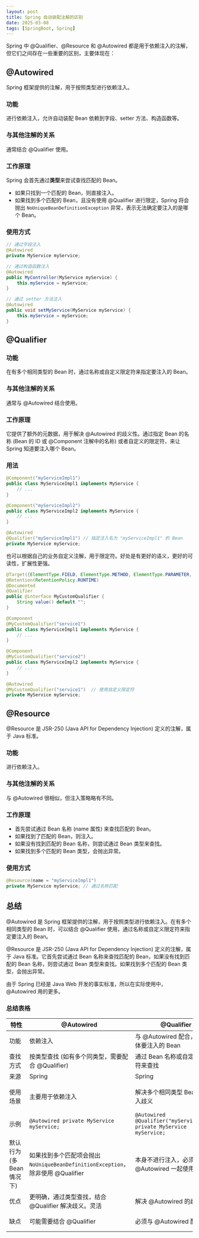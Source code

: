 ```yaml
---
layout: post
title: Spring 自动装配注解的区别
date: 2025-03-08
tags: [SpringBoot, Spring]
---
```


Spring 中 @Qualifier、@Resource 和 @Autowired 都是用于依赖注入的注解，但它们之间存在一些重要的区别，主要体现在：

## @Autowired

Spring 框架提供的注解，用于按照类型进行依赖注入。

### 功能

进行依赖注入，允许自动装配 Bean 依赖到字段、setter 方法、构造函数等。

### 与其他注解的关系

通常结合 @Qualifier 使用。

### 工作原理

Spring 会首先通过**类型**来尝试查找匹配的 Bean。

- 如果只找到一个匹配的 Bean，则直接注入。
- 如果找到多个匹配的 Bean，且没有使用 @Qualifier 进行限定，Spring 将会抛出 `NoUniqueBeanDefinitionException` 异常，表示无法确定要注入的是哪个 Bean。

### 使用方式

```java
// 通过字段注入
@Autowired
private MyService myService; 

// 通过构造函数注入
@Autowired
public MyController(MyService myService) { 
    this.myService = myService;
}

// 通过 setter 方法注入
@Autowired
public void setMyService(MyService myService) {
    this.myService = myService;
}
```

## @Qualifier

### 功能

在有多个相同类型的 Bean 时，通过名称或自定义限定符来指定要注入的 Bean。

### 与其他注解的关系

通常与 @Autowired 结合使用。

### 工作原理

它提供了额外的元数据，用于解决 @Autowired 的歧义性。通过指定 Bean 的名称 (Bean 的 ID 或 @Component 注解中的名称) 或者自定义的限定符，来让 Spring 知道要注入哪个 Bean。

### 用法

```java
@Component("myServiceImpl1")
public class MyServiceImpl1 implements MyService {
    // ...
}

@Component("myServiceImpl2")
public class MyServiceImpl2 implements MyService {
    // ...
}

@Autowired
@Qualifier("myServiceImpl1") // 指定注入名为 "myServiceImpl1" 的 Bean
private MyService myService;
```

也可以根据自己的业务自定义注解，用于限定符。好处是有更好的语义，更好的可读性，扩展性更强。

```java
@Target({ElementType.FIELD, ElementType.METHOD, ElementType.PARAMETER, ElementType.TYPE, ElementType.ANNOTATION_TYPE})
@Retention(RetentionPolicy.RUNTIME)
@Documented
@Qualifier
public @interface MyCustomQualifier {
    String value() default "";  
}

@Component
@MyCustomQualifier("service1")
public class MyServiceImpl1 implements MyService {
    // ...
}

@Component
@MyCustomQualifier("service2")
public class MyServiceImpl2 implements MyService {
    // ...
}

@Autowired
@MyCustomQualifier("service1")  // 使用自定义限定符
private MyService myService;
```

## @Resource

@Resource 是 JSR-250 (Java API for Dependency Injection) 定义的注解，属于 Java 标准。

### 功能

进行依赖注入。

### 与其他注解的关系

与 @Autowired 很相似，但注入策略略有不同。

### 工作原理

- 首先尝试通过 Bean 名称 (name 属性) 来查找匹配的 Bean。
- 如果找到了匹配的 Bean，则注入。
- 如果没有找到匹配的 Bean 名称，则尝试通过 Bean 类型来查找。
- 如果找到多个匹配的 Bean 类型，会抛出异常。

### 使用方式

```java
@Resource(name = "myServiceImpl1")
private MyService myService; // 通过名称匹配
```

## 总结

@Autowired 是 Spring 框架提供的注解，用于按照类型进行依赖注入。在有多个相同类型的 Bean 时，可以结合 @Qualifier 使用，通过名称或自定义限定符来指定要注入的 Bean。

@Resource 是 JSR-250 (Java API for Dependency Injection) 定义的注解，属于 Java 标准。它首先尝试通过 Bean 名称来查找匹配的 Bean，如果没有找到匹配的 Bean 名称，则尝试通过 Bean 类型来查找。如果找到多个匹配的 Bean 类型，会抛出异常。

由于 Spring 已经是 Java Web 开发的事实标准，所以在实际使用中，@Autowired 用的更多。

### 总结表格

| 特性 | @Autowired | @Qualifier | @Resource |
| --- | --- | --- | --- |
| 功能 | 依赖注入 | 与 @Autowired 配合，指定具体要注入的 Bean | 依赖注入 |
| 查找方式 | 按类型查找 (如有多个同类型，需要配合 @Qualifier) | 通过 Bean 名称或自定义限定符来查找 | 先按名称查找，找不到再按类型查找 |
| 来源 | Spring | Spring | JSR-250 (Java 标准) |
| 使用场景 | 主要用于依赖注入 | 解决多个相同类型 Bean 的注入歧义 | 简化 Bean 的注入，尤其是在 Bean 名称与字段名称一致时，或出于 JSR 标准兼容性要求 |
| 示例 | `@Autowired private MyService myService;` | `@Autowired @Qualifier("myServiceImpl") private MyService myService;` | `@Resource(name="myServiceImpl") private MyService myService;` |
| 默认行为 (多 Bean 情况下) | 如果找到多个匹配项会抛出 `NoUniqueBeanDefinitionException`，除非使用 @Qualifier | 本身不进行注入，必须与 @Autowired 一起使用 | 如果找到多个同类型 Bean 会抛出异常 |
| 优点 | 更明确，通过类型查找，结合 @Qualifier 解决歧义。灵活 | 解决 @Autowired 的歧义 | 简洁，如果 Bean 名称与字段一致，可以不写 name |
| 缺点 | 可能需要结合 @Qualifier | 必须与 @Autowired 配合使用 | 如果 Bean 名称不确定，容易出现错错误 |
